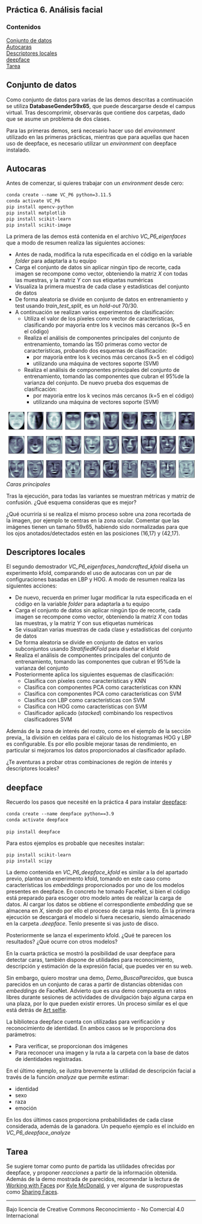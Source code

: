 ## Práctica 6. Análisis facial

### Contenidos

[Conjunto de datos](#conjunto-de-datos)  
[Autocaras](#autocaras)  
[Descriptores locales](#descriptores-locales)  
[deepface](#deepface)  
[Tarea](#tarea)


## Conjunto de datos

Como conjunto de datos para varias de las demos descritas a continuación se utiliza **DatabaseGender59x65**, que puede descargarse desde el campus virtual. Tras descomprimir, observarás que contiene dos
carpetas, dado que se asume un problema de dos clases.

Para las primeras demos, será necesario hacer uso del *environment* utilizado en las primeras prácticas, mientras que para aquellas que hacen uso de deepface, es necesario utilizar un *environment* con deepface instalado.


## Autocaras

Antes de comenzar, si quieres trabajar con un *environment* desde cero:

```
conda create --name VC_P6 python=3.11.5
conda activate VC_P6
pip install opencv-python
pip install matplotlib
pip install scikit-learn
pip install scikit-image
```

La primera de las demos está contenida en el archivo *VC_P6_eigenfaces* que a modo de resumen realiza las siguientes acciones:

- Antes de nada, modifica la ruta especificada en el código en la variable *folder* para adaptarla a tu equipo
- Carga el conjunto de datos sin aplicar ningún tipo de recorte, cada imagen se recompone como vector, obteniendo la matriz *X* con todas las muestras, y la matriz *Y* con sus etiquetas numéricas
- Visualiza la primera muestra de cada clase y estadísticas del conjunto de datos
- De forma aleatoria se divide en conjunto de datos en entrenamiento y test usando *train_test_split*, es un *hold-out* 70/30.
- A continuación se realizan varios experimentos de clasificación:
  - Utiliza el valor de los píxeles como vector de características, clasificando por mayoría entre los k vecinos más cercanos (k=5 en el código)
  - Realiza el análisis de componentes principales del conjunto de entrenamiento, tomando las 150 primeras como vector de características, probando dos esquemas de clasificación:
    - por mayoría entre los k vecinos más cercanos (k=5 en el código)
    - utilizando una máquina de vectores soporte (SVM)
  - Realiza el análisis de componentes principales del conjunto de entrenamiento, tomando las componentes que cubran el 95%de la varianza del conjunto. De nuevo prueba dos esquemas de clasificación:
    - por mayoría entre los k vecinos más cercanos (k=5 en el código)
    - utilizando una máquina de vectores soporte (SVM)


![PCA](images/pca.png)  
*Caras principales*

Tras la ejecución, para todas las variantes se muestran métricas y matriz de confusión. ¿Qué esquema consideras que es mejor?

¿Qué ocurriría si se realiza el mismo proceso sobre una zona recortada de la imagen, por ejemplo te centras en la zona ocular. Comentar que las imágenes tienen un tamaño 59x65, habiendo sido normalizadas para que los ojos anotados/detectados estén en las posiciones (16,17) y (42,17).


## Descriptores locales

El segundo demostrador *VC_P6_eigenfaces_handcrafted_kfold* diseña un experimento kfold, comparando el uso de autocaras con un par de configuraciones basadas en LBP y HOG. 
A modo de resumen realiza las siguientes acciones:

- De nuevo, recuerda en primer lugar modificar la ruta especificada en el código en la variable *folder* para adaptarla a tu equipo
- Carga el conjunto de datos sin aplicar ningún tipo de recorte, cada imagen se recompone como vector, obteniendo la matriz *X* con todas las muestras, y la matriz *Y* con sus etiquetas numéricas
- Se visualizan varias muestras de cada clase y estadísticas del conjunto de datos
- De forma aleatoria se divide en conjunto de datos en varios subconjuntos usando *StratifiedKFold* para diseñar el kfold
- Realiza el análisis de componentes principales del conjunto de entrenamiento, tomando las componentes que cubran el 95%de la varianza del conjunto
- Posteriormente aplica los siguientes esquemas de clasificación:
  - Clasifica con píxeles como características y KNN
  - Clasifica con componentes PCA como características con KNN
  - Clasifica con componentes PCA como características con SVM
  - Clasifica con LBP como características con SVM
  - Clasifica con HOG como características con SVM
  - Clasificador aplicado (*stacked*) combinando los respectivos clasificadores SVM

Además de la zona de interés del rostro, como en el ejemplo de la sección previa,, la división en celdas para el cálculo de los histogramas HOG y LBP es configurable. Es por ello posible mejorar tasas de rendimiento, en particular si mejoramos los datos proporcionados al clasificador apilado.

¿Te aventuras a probar otras combinaciones de región de interés y descriptores locales?


## deepface

Recuerdo los pasos que necesité en la práctica 4 para instalar [deepface](https://github.com/serengil/deepface):

```
conda create --name deepface python==3.9
conda activate deepface

pip install deepface
```

Para estos ejemplos es probable que necesites instalar:

```
pip install scikit-learn
pip install scipy
```

La demo contenida en *VC_P6_deepface_kfold* es similar a la del apartado previo, plantea un experimento kfold, tomando en este caso como características los *embeddings* proporcionados por uno de los modelos presentes en deepface. En concreto he tomado FaceNet, si bien el código está preparado para escoger otro modelo antes de realizar la carga de datos. Al cargar los datos se obtiene el correspondiente *embedding* que se almacena en *X*, siendo por ello el proceso de carga más lento. En la primera ejecución se descargará el modelo si fuera necesario, siendo almacenado en la carpeta *.deepface*. Tenlo presente si vas justo de disco.

Posteriormente se lanza el experimento kfold. ¿Qué te parecen los resultados?
¿Qué ocurre con otros modelos?

En la cuarta práctica se mostró la posibilidad de usar deepface para detectar caras, también dispone de utilidades para reconocimiento, descripción y estimación de la expresión facial, que puedes ver en su web.

Sin embargo, quiero mostrar una demo, *Demo_BuscaParecidos*,  que busca parecidos en un conjunto de caras a partir de distancias obtenidas con *embeddings* de FaceNet. Advierto que es una demo compuesta en ratos libres durante sesiones de actividades de divulgación bajo alguna carpa en una plaza, por lo que pueden existir errores.
Un proceso similar es el que está detrás de [Art selfie](https://artsandculture.google.com/camera/selfie).

La biblioteca deepface cuenta con utilizadas para verificación y reconocimiento de identidad. En ambos casos se le proporciona dos parámetros:

- Para verificar, se proporcionan dos imágenes
- Para reconocer una imagen y la ruta  a la carpeta con la base de datos de identidades registradas.

En el último ejemplo, se ilustra brevemente la utilidad de descripción facial a través de la función *analyze* que permite estimar:

- identidad
- sexo
- raza
- emoción

En los dos últimos casos proporciona probabilidades de cada clase considerada, además de la ganadora. Un pequeño ejemplo es el incluido en *VC_P6_deepface_analyze*


## Tarea

Se sugiere tomar como punto de partida las utilidades ofrecidas por deepface, y proponer *reacciones* a partir de la información obtenida. Además de la demo mostrada de parecidos,
recomendar la lectura de [Working with Faces](https://kcimc.medium.com/working-with-faces-e63a86391a93) por [Kyle McDonald](https://kylemcdonald.net), y ver alguna de suspropuestas como [Sharing Faces](https://vimeo.com/96549043).


***
Bajo licencia de Creative Commons Reconocimiento - No Comercial 4.0 Internacional
